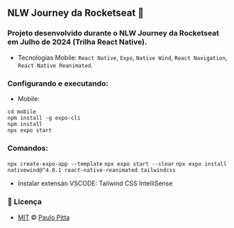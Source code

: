 ## NLW Journey da Rocketseat 🚀

### Projeto desenvolvido durante o NLW Journey da Rocketseat em Julho de 2024 (Trilha React Native).

- Tecnologias Mobile: `React Native`, `Expo`, `Native Wind`, `React Navigation`, `React Native Reanimated`.

### Configurando e executando:

- Mobile:
```
cd mobile 
npm install -g expo-cli
npm install
npx expo start
```

### Comandos:

`npx create-expo-app --template`
`npx expo start --clear`
`npx expo install nativewind@^4.0.1 react-native-reanimated tailwindcss`
- Instalar extensão VSCODE: Tailwind CSS IntelliSense

### 📝 Licença

- [MIT](https://github.com/paulopitta97/nlw-journey/blob/master/LICENSE) © [Paulo Pitta](https://github.com/paulopitta97)